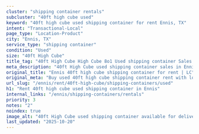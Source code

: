 ```yaml
---
cluster: "shipping container rentals"
subcluster: "40ft high cube used"
keyword: "40ft high cube used shipping container for rent Ennis, TX"
intent: "Transactional-Local"
page_type: "Location-Product"
city: "Ennis, TX"
service_type: "shipping container"
condition: "Used"
size: "40ft High Cube"
title_tag: "40ft High Cube High Cube 8o1 Used shipping container Sales in Ennis | LC Container"
meta_description: "40ft High Cube used shipping container sales in Ennis. High cube containers with extra height. Fast delivery, competitive pricing. Serving shipping containers area. Quote ID: Y85. Call (214) 524-4168 for your free quote today."
original_title: "Ennis 40ft high cube shipping container for rent | LC"
original_meta: "Buy used 40ft high cube shipping container rent with local delivery in Ennis, TX. LC Container — local Since 2003. Request a fast quote today."
url_slug: "/ennis/rent/40ft-high-cube/shipping-containers/used"
h1: "Rent 40ft high cube used shipping container in Ennis"
internal_links: "/ennis/shipping-containers/rentals"
priority: 3
notes: "2"
noindex: true
image_alt: "40ft High Cube used shipping container available for delivery in Ennis"
last_updated: "2025-10-20"
---
```


<!-- TODO: Add unique city/inventory copy, images, and internal links here. -->
